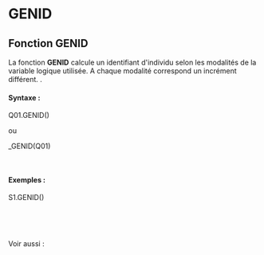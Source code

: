 # GENID

## Fonction GENID

La fonction **GENID** calcule un identifiant d'individu selon les modalités de la variable logique utilisée. A chaque modalité correspond un incrément différent. .

#### Syntaxe :&nbsp;

Q01.GENID()

ou

\_GENID(Q01)

&nbsp;

#### Exemples :

S1.GENID()

&nbsp;

&nbsp;

Voir aussi :&nbsp;
